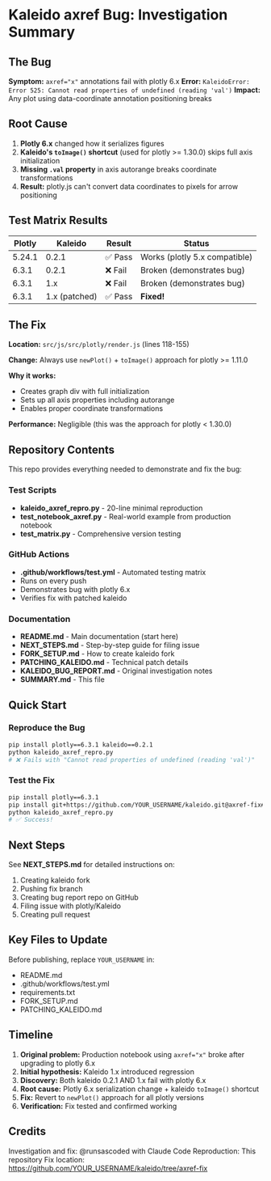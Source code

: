 # Kaleido axref Bug: Investigation Summary

## The Bug

**Symptom:** `axref="x"` annotations fail with plotly 6.x
**Error:** `KaleidoError: Error 525: Cannot read properties of undefined (reading 'val')`
**Impact:** Any plot using data-coordinate annotation positioning breaks

## Root Cause

1. **Plotly 6.x** changed how it serializes figures
2. **Kaleido's `toImage()` shortcut** (used for plotly >= 1.30.0) skips full axis initialization
3. **Missing `.val` property** in axis autorange breaks coordinate transformations
4. **Result:** plotly.js can't convert data coordinates to pixels for arrow positioning

## Test Matrix Results

| Plotly | Kaleido | Result | Status |
|--------|---------|--------|--------|
| 5.24.1 | 0.2.1 | ✅ Pass | Works (plotly 5.x compatible) |
| 6.3.1 | 0.2.1 | ❌ Fail | Broken (demonstrates bug) |
| 6.3.1 | 1.x | ❌ Fail | Broken (demonstrates bug) |
| 6.3.1 | 1.x (patched) | ✅ Pass | **Fixed!** |

## The Fix

**Location:** `src/js/src/plotly/render.js` (lines 118-155)

**Change:** Always use `newPlot()` + `toImage()` approach for plotly >= 1.11.0

**Why it works:**
- Creates graph div with full initialization
- Sets up all axis properties including autorange
- Enables proper coordinate transformations

**Performance:** Negligible (this was the approach for plotly < 1.30.0)

## Repository Contents

This repo provides everything needed to demonstrate and fix the bug:

### Test Scripts
- **kaleido_axref_repro.py** - 20-line minimal reproduction
- **test_notebook_axref.py** - Real-world example from production notebook
- **test_matrix.py** - Comprehensive version testing

### GitHub Actions
- **.github/workflows/test.yml** - Automated testing matrix
- Runs on every push
- Demonstrates bug with plotly 6.x
- Verifies fix with patched kaleido

### Documentation
- **README.md** - Main documentation (start here)
- **NEXT_STEPS.md** - Step-by-step guide for filing issue
- **FORK_SETUP.md** - How to create kaleido fork
- **PATCHING_KALEIDO.md** - Technical patch details
- **KALEIDO_BUG_REPORT.md** - Original investigation notes
- **SUMMARY.md** - This file

## Quick Start

### Reproduce the Bug

```bash
pip install plotly==6.3.1 kaleido==0.2.1
python kaleido_axref_repro.py
# ❌ Fails with "Cannot read properties of undefined (reading 'val')"
```

### Test the Fix

```bash
pip install plotly==6.3.1
pip install git+https://github.com/YOUR_USERNAME/kaleido.git@axref-fix#subdirectory=src/py
python kaleido_axref_repro.py
# ✅ Success!
```

## Next Steps

See **NEXT_STEPS.md** for detailed instructions on:

1. Creating kaleido fork
2. Pushing fix branch
3. Creating bug report repo on GitHub
4. Filing issue with plotly/Kaleido
5. Creating pull request

## Key Files to Update

Before publishing, replace `YOUR_USERNAME` in:
- README.md
- .github/workflows/test.yml
- requirements.txt
- FORK_SETUP.md
- PATCHING_KALEIDO.md

## Timeline

1. **Original problem:** Production notebook using `axref="x"` broke after upgrading to plotly 6.x
2. **Initial hypothesis:** Kaleido 1.x introduced regression
3. **Discovery:** Both kaleido 0.2.1 AND 1.x fail with plotly 6.x
4. **Root cause:** Plotly 6.x serialization change + kaleido `toImage()` shortcut
5. **Fix:** Revert to `newPlot()` approach for all plotly versions
6. **Verification:** Fix tested and confirmed working

## Credits

Investigation and fix: @runsascoded with Claude Code
Reproduction: This repository
Fix location: https://github.com/YOUR_USERNAME/kaleido/tree/axref-fix
